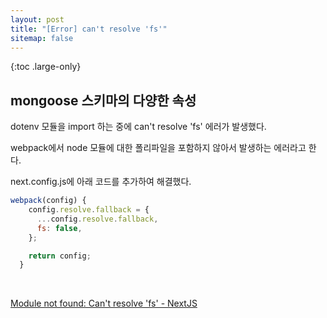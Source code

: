 ```yaml
---
layout: post
title: "[Error] can't resolve 'fs'"
sitemap: false
---
```


{:toc .large-only}

## mongoose 스키마의 다양한 속성

dotenv 모듈을 import 하는 중에 can't resolve 'fs' 에러가 발생했다.

webpack에서 node 모듈에 대한 폴리파일을 포함하지 않아서 발생하는 에러라고 한다.

next.config.js에 아래 코드를 추가하여 해결했다.

```js
webpack(config) {
    config.resolve.fallback = {
      ...config.resolve.fallback,
      fs: false,
    };

    return config;
  }
```

<br/>

[Module not found: Can't resolve 'fs' - NextJS](https://stackoverflow.com/a/67478653)
